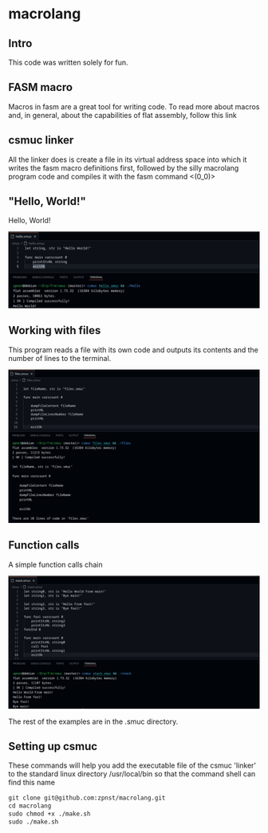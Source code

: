 # macrolang

## Intro

This code was written solely for fun.

## FASM macro

Macros in fasm are a great tool for writing code. To read more about macros and, in general, about the capabilities of flat assembly, follow this link

## csmuc linker

All the linker does is create a file in its virtual address space into which it writes the fasm macro definitions first, followed by the silly macrolang program code and compiles it with the fasm command <(0_0)>

## "Hello, World!"

Hello, World!

<img src="images/hello.png" alt="" width="600">

## Working with files

This program reads a file with its own code and outputs its contents and the number of lines to the terminal.

<img src="images/files.png" alt="" width="600">

## Function calls

A simple function calls chain

<img src="images/stack.png" alt="" width="600">


The rest of the examples are in the .smuc directory.

## Setting up csmuc

These commands will help you add the executable file of the csmuc 'linker' to the standard linux directory /usr/local/bin so that the command shell can find this name
```
git clone git@github.com:zpnst/macrolang.git
cd macrolang
sudo chmod +x ./make.sh
sudo ./make.sh
```